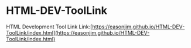 # HTML-DEV-ToolLink
HTML Development Tool Link
Link:[https://easonjim.github.io/HTML-DEV-ToolLink/index.html](https://easonjim.github.io/HTML-DEV-ToolLink/index.html)
